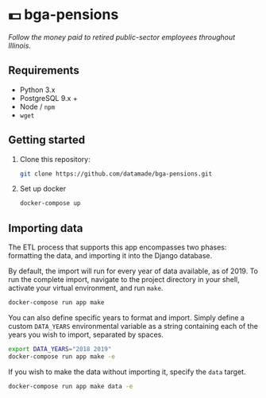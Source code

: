 # 💵 bga-pensions

_Follow the money paid to retired public-sector employees throughout Illinois._

## Requirements

- Python 3.x
- PostgreSQL 9.x +
- Node / `npm`
- `wget`

## Getting started

1. Clone this repository:

    ```bash
    git clone https://github.com/datamade/bga-pensions.git
    ```

2. Set up docker

    ```bash
	docker-compose up
    ```

## Importing data

The ETL process that supports this app encompasses two phases: formatting the
data, and importing it into the Django database.

By default, the import will run for every year of data available, as of 2019.
To run the complete import, navigate to the project directory in your shell,
activate your virtual environment, and run `make`.

```bash
docker-compose run app make
```

You can also define specific years to format and import. Simply define a custom
`DATA_YEARS` environmental variable as a string containing each of the years
you wish to import, separated by spaces.

```bash
export DATA_YEARS="2018 2019"
docker-compose run app make -e
```

If you wish to make the data without importing it, specify the `data` target.

```bash
docker-compose run app make data -e
```
